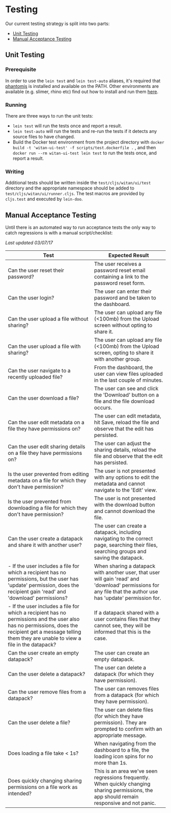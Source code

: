 # Testing

Our current testing strategy is split into two parts:

* [Unit Testing](#unit-testing)
* [Manual Acceptance Testing](#manual-acceptance-testing)

## Unit Testing
### Prerequisite
In order to use the `lein test` and `lein test-auto` aliases, it's required that [phantomjs](http://phantomjs.org/) is installed and available on the PATH. Other environments are available (e.g. slimer, rhino etc) find out how to install and run them [here](https://github.com/bensu/doo#setting-up-environments).

### Running
There are three ways to run the unit tests:
* `lein test` will run the tests once and report a result.
* `lein test-auto` will run the tests and re-run the tests if it detects any source files to have changed.
* Build the Docker test environment from the project directory with `docker build -t 'witan-ui-test' -f scripts/test.dockerfile .` , and then `docker run --rm witan-ui-test lein test` to run the tests once, and report a result.

### Writing
Additional tests should be written inside the `test/cljs/witan/ui/test` directory and the appropriate namespace should be added to `test/cljs/witan/ui/runner.cljs`. The test macros are provided by `cljs.test` and executed by `lein-doo`.

## Manual Acceptance Testing
Until there is an automated way to run acceptance tests the only way to catch regressions is with a manual script/checklist:

*Last updated 03/07/17*

| Test  | Expected Result |
| --------| ------ |
| Can the user reset their password? | The user receives a password reset email containing a link to the password reset form. |
| Can the user login? | The user can enter their password and be taken to the dashboard. |
| Can the user upload a file without sharing? | The user can upload any file (<100mb) from the Upload screen without opting to share it. |
| Can the user upload a file with sharing? | The user can upload any file (<100mb) from the Upload screen, opting to share it with another group. |
| Can the user navigate to a recently uploaded file? | From the dashboard, the user can view files uploaded in the last couple of minutes. |
| Can the user download a file? | The user can see and click the 'Download' button on a file and the file download occurs.|
| Can the user edit metadata on a file they have permissions on? | The user can edit metadata, hit Save, reload the file and observe that the edit has persisted.|
| Can the user edit sharing details on a file they have permissions on? | The user can adjust the sharing details, reload the file and observe that the edit has persisted.|
| Is the user prevented from editing metadata on a file for which they don't have permission? | The user is not presented with any options to edit the metadata and cannot navigate to the 'Edit' view.| Is the user prevented from editing sharing details on a file for which they don't have permission? | The user is not presented with any options to adjust the sharing details and cannot use the search facility of the 'Sharing' view.|
| Is the user prevented from downloading a file for which they don't have permission? | The user is not presented with the download button and cannot download the file.|
| Can the user create a datapack and share it with another user? | The user can create a datapack, including navigating to the correct page, searching their files, searching groups and saving the datapack. |
| - If the user includes a file for which a recipient has no permissions, but the user has 'update' permission, does the recipient gain 'read' and 'download' permissions? | When sharing a datapack with another user, that user will gain 'read' and 'download' permissions for any file that the author use has 'update' permission for. |
| - If the user includes a file for which a recipient has no permissions and the user also has no permissions, does the recipient get a message telling them they are unable to view a file in the datapack? | If a datapack shared with a user contains files that they cannot see, they will be informed that this is the case. |
| Can the user create an empty datapack? | The user can create an empty datapack. |
| Can the user delete a datapack? | The user can delete a datapack (for which they have permission). |
| Can the user remove files from a datapack? | The user can removes files from a datapack (for which they have permission). |
| Can the user delete a file? | The user can delete files (for which they have permission). They are prompted to confirm with an appropriate message. |
| Does loading a file take < 1s? | When navigating from the dashboard to a file, the loading icon spins for no more than 1s. | Does saving metadata take < 3.5s? | When hitting 'Save' after editing metadata, the button should stay disabled for no more than 3.5s. |
| Does quickly changing sharing permissions on a file work as intended? | This is an area we've seen regressions frequently. When quickly changing sharing permissions, the app should remain responsive and not panic. |
